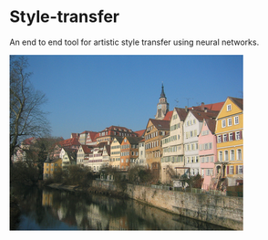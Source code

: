 # Style-transfer
An end to end tool for artistic style transfer using neural networks.

![](rd_imgs/tubingen_rd.jpg "Original Image")
